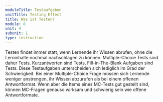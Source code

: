 ```yaml
---
moduleTitle: Testaufgaben
unitTitle: Testing Effect
title: Was ist Testen?
module: 8
unit: 4
subunit: 1
type: instruction
---
```


Testen findet immer statt, wenn Lernende ihr Wissen abrufen, ohne die Lerninhalte nochmal nachschlagen zu können. Multiple-Choice Tests sind daher Tests. Kurzantworten sind Tests, Fill-in-The-Blank Aufgaben sind Tests. Diese Testaufgaben unterscheiden sich lediglich im Grad der Schwierigkeit. Bei einer Multiple-Choice Frage müssen sich Lernende weniger anstrengen, ihr Wissen abzurufen als bei einem offenen Antwortformat. Wenn aber die Items eines MC-Tests gut gestellt sind, können MC-Fragen genauso wirksam und schwierig sein wie offene Antwortformate. 

